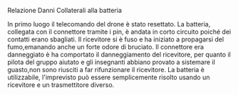 Relazione Danni Collaterali alla batteria

In primo luogo il telecomando del drone è stato resettato.
La batteria, collegata con il connettore tramite i pin, è andata in corto circuito poiché dei contatti erano sbagliati. Il ricevitore si è fuso e ha iniziato a propagarsi del fumo,emanando anche un forte odore di bruciato.
Il connettore era danneggiato è ha comportato il danneggiamento del ricevitore, per quanto il pilota del gruppo aiutato e gli insegnanti abbiano provato a sistemare il guasto,non sono riusciti a far rifunzionare il ricevitore.
La batteria è utilizzabile, l'imprevisto può essere semplicemente risolto usando un ricevitore e un trasmettitore diverso.
